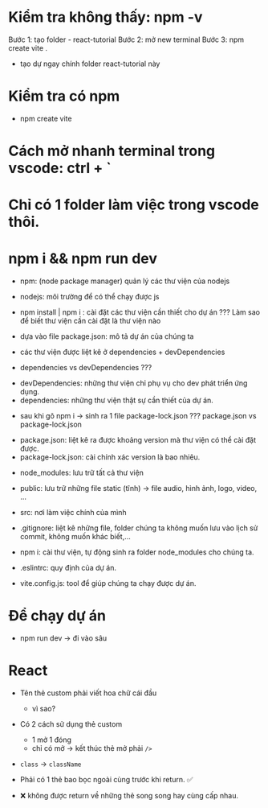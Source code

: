 # Kiểm tra không thấy: npm -v
Bước 1: tạo folder - react-tutorial
Bước 2: mở new terminal
Bước 3: npm create vite . 
- tạo dự ngay chính folder react-tutorial này

# Kiểm tra có npm
- npm create vite

# Cách mở nhanh terminal trong vscode: ctrl + `

# Chỉ có 1 folder làm việc trong vscode thôi.

# npm i && npm run dev

- npm: (node package manager) quản lý các thư viện của nodejs
- nodejs: môi trường để có thể chạy được js

- npm install | npm i : cài đặt các thư viện cần thiết cho dự án
??? Làm sao để biết thư viện cần cài đặt là thư viện nào
- dựa vào file package.json: mô tả dự án của chúng ta
+ các thư viện được liệt kê ở dependencies + devDependencies

- dependencies vs devDependencies ???
+ devDependencies: những thư viện chỉ phụ vụ cho dev phát triển ứng dụng.
+ dependencies: những thư viện thật sự cần thiết của dự án.

- sau khi gõ npm i -> sinh ra 1 file package-lock.json
??? package.json vs package-lock.json
+ package.json: liệt kê ra được khoảng version mà thư viện có thể cài đặt được.
+ package-lock.json: cài chính xác version là bao nhiêu.

- node_modules: lưu trữ tất cả thư viện
- public: lưu trữ những file static (tĩnh) -> file audio, hình ảnh, logo, video, ...
- src: nơi làm việc chính của mình
- .gitignore: liệt kê những file, folder chúng ta không muốn lưu vào lịch sử commit, không muốn khác biết,...

- npm i: cài thư viện, tự động sinh ra folder node_modules cho chúng ta.
- .eslintrc: quy định của dự án.
- vite.config.js: tool để giúp chúng ta chạy được dự án.

# Để chạy dự án
- npm run dev -> đi vào sâu


# React
- Tên thẻ custom phải viết hoa chữ cái đầu
    + vì sao?
- Có 2 cách sử dụng thẻ custom
    + 1 mở 1 đóng
    + chỉ có mở -> kết thúc thẻ mở phải `/>`

- `class` -> `className`

- Phải có 1 thẻ bao bọc ngoài cùng trước khi return. ✅
- ❌ không được return về những thẻ song song hay cùng cấp nhau.
